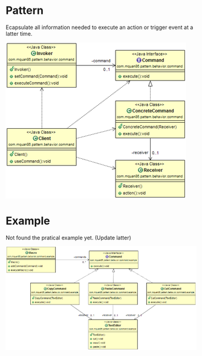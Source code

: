 # Pattern
Ecapsulate all information needed to execute an action or trigger event at a latter time.

![](../src/main/resources/com/mquan86/pattern/behavior/command/CommandDiagram.png)
# Example
Not found the pratical example yet. (Update latter)

![](../src/main/resources/com/mquan86/pattern/behavior/command/example/CommandDiagram.png)
